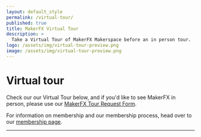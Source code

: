 ```yaml
---
layout: default_style
permalink: /virtual-tour/
published: true
title: MakerFX Virtual Tour
description: >
  Take a Virtual Tour of MakerFX Makerspace before an in person tour.
logo: /assets/img/virtual-tour-preview.png
image: /assets/img/virtual-tour-preview.png
---
```


# Virtual tour

Check our our Virtual Tour below, and if you'd like to see MakerFX in person, please use our [MakerFX Tour Request Form](https://form.jotform.com/makereffect/tour).


For information on membership and our membership process, head over to our [membership page](/membership).

---

<p align="center">
  <script src="https://static.kuula.io/embed.js" data-kuula="https://kuula.co/share/collection/7Pmh5?fs=1&amp;vr=1&amp;sd=1&amp;initload=0&amp;thumbs=1&amp;info=0&amp;logo=bWVkaWEvNDYyOS81ZjM1LWU1MGEtZWJlYi1jMTM5LnBuZw==" data-width="500px" data-height="500px">
  </script>
</p>
